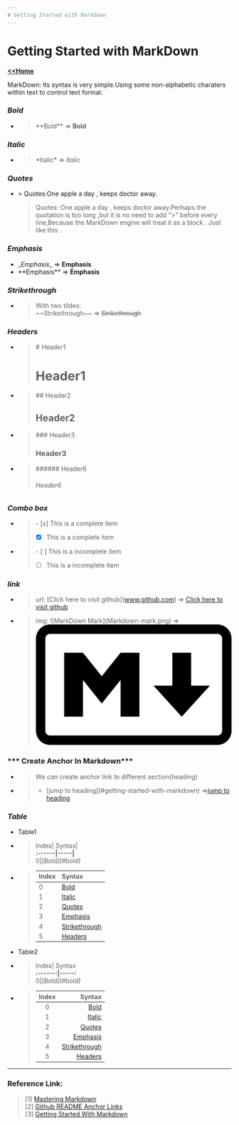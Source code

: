 ```yaml
---
# Getting Started with MarkDown        
---
```

# Getting Started with MarkDown 
[__<<Home__](../index.md)

MarkDown: Its syntax is very simple.Using some non-alphabetic charaters within text to control text format.

### ***Bold***
- > \*\*Bold\*\* => **Bold**
  
### ***Italic***   
- > \*Italic\*  =>  *Italic*

### ***Quotes***
- \> Quotes:One apple a day , keeps doctor away.
   > Quotes: One apple a day , keeps doctor away.Perhaps the quotation is too long ,but it is no need to  add ">" before every line,Because the MarkDown engine will treat it as a block . Just like this .

### ***Emphasis***
- \__Emphasis__ => __Emphasis__
- \*\*Emphasis\*\* => **Emphasis**

### ***Strikethrough***
- > With two tildes:   
~\~Strikethrough~\~ => ~~Strikethrough~~

### ***Headers***  
  - > \# Header1 
    > # Header1
  - >\## Header2
    >## Header2
  - >\### Header3
    >### Header3
  - >\###### Header6
    > ###### Header6

### ***Combo box***    
- > \- [x] This is a complete item 
  > - [x] This is a complete item   

- >  \- [ ] This is a incomplete item 
  > - [ ] This is a incomplete item 

### ***link***
- > url: \[Click here to visit github]\(www.github.com) => [Click here to visit github](http://www.github.com)
* > img: \!\[MarkDown Mark\](Markdown-mark.png) =>![MarkDown Mark](Markdown-mark.png)
### *** Create Anchor In Markdown***
- > We can create anchor link to different section(heading)
- > - \[jump to heading](#getting-started-with-markdown) =>[jump to heading](#getting-started-with-markdown)

### ***Table***
- Table1
- > Index\| Syntax|  
  >__\:------\|-----\|__  
  >0\|\[Bold](\#bold)

- > Index| Syntax|  
  > :------|-----|
  > 0|[Bold](#bold)
  > 1|[Italic](#italic)
  > 2|[Quotes](#quotes)
  > 3|[Emphasis](#emphasis)
  > 4|[Strikethrough](#strikethrough)
  > 5|[Headers](#headers)

- Table2        
 - > Index\| Syntax  
   > __\:------:|-----:__  
   >0|\[Bold](\#bold)
   
- > Index| Syntax|  
  > :------:|-----:|   
  > 0|[Bold](#bold)
  > 1|[Italic](#italic)
  > 2|[Quotes](#quotes)
  > 3|[Emphasis](#emphasis)
  > 4|[Strikethrough](#strikethrough)
  > 5|[Headers](#headers)

----------------------------------
### Reference Link:
>[1]  [Mastering Markdown](https://guides.github.com/features/mastering-markdown/)   
[2]  [Github README Anchor Links](https://gist.github.com/rachelhyman/b1f109155c9dafffe618#real-cool-heading)   
[3]  [Getting Started With Markdown](https://github.com/fefong/markdown_readme)
